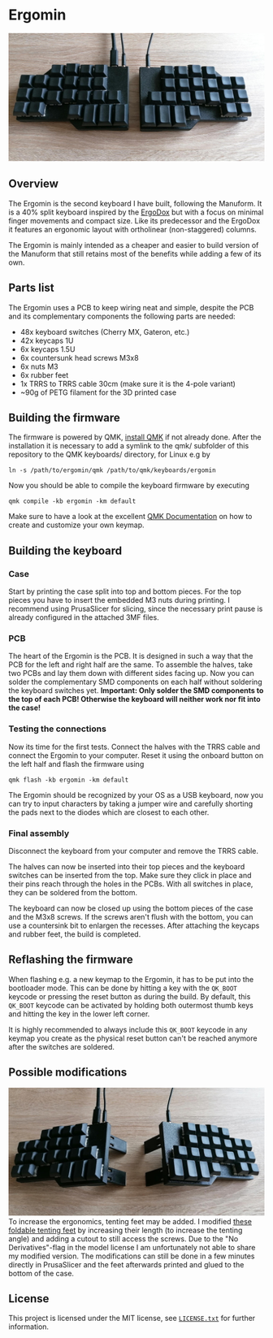 # Ergomin
![Ergomin image](img/ergomin.jpg)
## Overview
The Ergomin is the second keyboard I have built, following the Manuform. It is a 40% split keyboard inspired by the [ErgoDox](https://www.ergodox.io/) but with a focus on minimal finger movements and compact size.
Like its predecessor and the ErgoDox it features an ergonomic layout with ortholinear (non-staggered) columns. 

The Ergomin is mainly intended as a cheaper and easier to build version of the Manuform that still retains most of the benefits while adding a few of its own.

## Parts list
The Ergomin uses a PCB to keep wiring neat and simple, despite the PCB and its complementary components the following parts are needed:
* 48x keyboard switches (Cherry MX, Gateron, etc.)
* 42x keycaps 1U
* 6x keycaps 1.5U
* 6x countersunk head screws M3x8
* 6x nuts M3
* 6x rubber feet
* 1x TRRS to TRRS cable 30cm (make sure it is the 4-pole variant)
* ~90g of PETG filament for the 3D printed case

## Building the firmware
The firmware is powered by QMK, [install QMK](https://docs.qmk.fm/#/newbs_getting_started) if not already done.
After the installation it is necessary to add a symlink to the qmk/ subfolder of this repository to the QMK keyboards/ directory, for Linux e.g by
```
ln -s /path/to/ergomin/qmk /path/to/qmk/keyboards/ergomin
```

Now you should be able to compile the keyboard firmware by executing
```
qmk compile -kb ergomin -km default
```

Make sure to have a look at the excellent [QMK Documentation](https://docs.qmk.fm/#/newbs_building_firmware) on how to create and customize your own keymap.

## Building the keyboard
### Case
Start by printing the case split into top and bottom pieces. For the top pieces you have to insert the embedded M3 nuts during printing. I recommend using PrusaSlicer for slicing, since the necessary print pause is already configured in the attached 3MF files.

### PCB
The heart of the Ergomin is the PCB. It is designed in such a way that the PCB for the left and right half are the same. 
To assemble the halves, take two PCBs and lay them down with different sides facing up. Now you can solder the complementary SMD components on each half without soldering the keyboard switches yet.
**Important: Only solder the SMD components to the top of each PCB! Otherwise the keyboard will neither work nor fit into the case!** 

### Testing the connections
Now its time for the first tests. Connect the halves with the TRRS cable and connect the Ergomin to your computer. Reset it using the onboard button on the left half and flash the firmware using
```
qmk flash -kb ergomin -km default
```
The Ergomin should be recognized by your OS as a USB keyboard, now you can try to input characters by taking a jumper wire and carefully shorting the pads next to the diodes which are closest to each other.

### Final assembly
Disconnect the keyboard from your computer and remove the TRRS cable.

The halves can now be inserted into their top pieces and the keyboard switches can be inserted from the top. Make sure they click in place and their pins reach through the holes in the PCBs. 
With all switches in place, they can be soldered from the bottom.

The keyboard can now be closed up using the bottom pieces of the case and the M3x8 screws. If the screws aren't flush with the bottom, you can use a countersink bit to enlargen the recesses.
After attaching the keycaps and rubber feet, the build is completed.

## Reflashing the firmware
When flashing e.g. a new keymap to the Ergomin, it has to be put into the bootloader mode. This can be done by hitting a key with the `QK_BOOT` keycode or pressing the reset button as during the build. By default, this `QK_BOOT` keycode can be activated by holding both outermost thumb keys and hitting the key in the lower left corner.

It is highly recommended to always include this `QK_BOOT` keycode in any keymap you create as the physical reset button can't be reached anymore after the switches are soldered.

## Possible modifications
![Modified Ergomin with tenting feet](img/ergomin-tenting-feet.jpg)
To increase the ergonomics, tenting feet may be added. I modified [these foldable tenting feet](https://www.thingiverse.com/thing:4491679) by increasing their length (to increase the tenting angle) and adding a cutout to still access the screws. Due to the "No Derivatives"-flag in the model license I am unfortunately not able to share my modified version. The modifications can still be done in a few minutes directly in PrusaSlicer and the feet afterwards printed and glued to the bottom of the case.

## License
This project is licensed under the MIT license, see [`LICENSE.txt`](LICENSE.txt) for further information.
